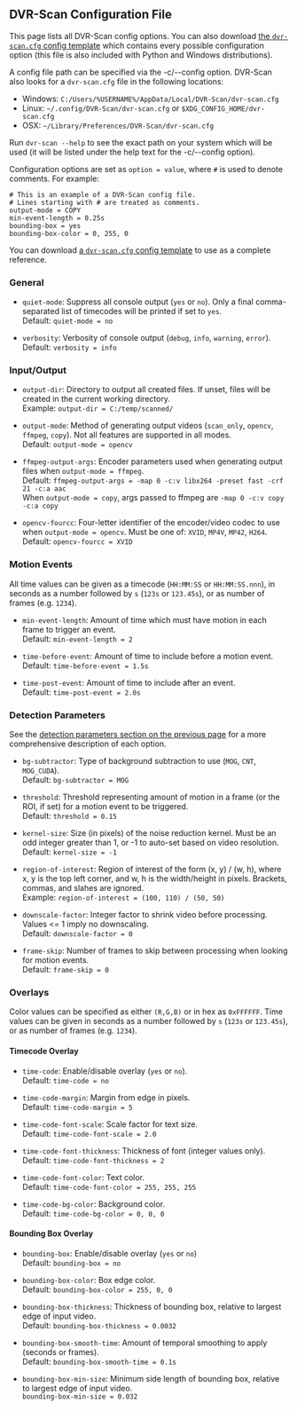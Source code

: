 
## DVR-Scan Configuration File

This page lists all DVR-Scan config options. You can also download [the `dvr-scan.cfg` config template](https://github.com/Breakthrough/DVR-Scan/blob/v1.5/dvr-scan.cfg) which contains every possible configuration option (this file is also included with Python and Windows distributions).

A config file path can be specified via the -c/--config option. DVR-Scan also looks for a `dvr-scan.cfg` file in the following locations:

 * Windows: `C:/Users/%USERNAME%/AppData/Local/DVR-Scan/dvr-scan.cfg`
 * Linux: `~/.config/DVR-Scan/dvr-scan.cfg` or `$XDG_CONFIG_HOME/dvr-scan.cfg`
 * OSX: `~/Library/Preferences/DVR-Scan/dvr-scan.cfg`

Run `dvr-scan --help` to see the exact path on your system which will be used (it will be listed under the help text for the -c/--config option).

Configuration options are set as `option = value`, where `#` is used to denote comments. For example:

```
# This is an example of a DVR-Scan config file.
# Lines starting with # are treated as comments.
output-mode = COPY
min-event-length = 0.25s
bounding-box = yes
bounding-box-color = 0, 255, 0
```

You can download [a `dvr-scan.cfg` config template](https://github.com/Breakthrough/DVR-Scan/blob/v1.5/dvr-scan.cfg) to use as a complete reference.


### General

 * `quiet-mode`: Suppress all console output (`yes` or `no`). Only a final comma-separated list of timecodes will be printed if set to `yes`.
<br/>Default: `quiet-mode = no`

 * `verbosity`: Verbosity of console output (`debug`, `info`, `warning`, `error`).
<br/>Default: `verbosity = info`


### Input/Output

 * `output-dir`: Directory to output all created files. If unset, files will be created in the current working directory.
<br/>Example: `output-dir = C:/temp/scanned/`

 * `output-mode`: Method of generating output videos (`scan_only`, `opencv`, `ffmpeg`, `copy`). Not all features are supported in all modes.
<br/>Default: `output-mode = opencv`

 * `ffmpeg-output-args`: Encoder parameters used when generating output files when `output-mode = ffmpeg`.
<br/>Default: `ffmpeg-output-args = -map 0 -c:v libx264 -preset fast -crf 21 -c:a aac`
<br/>When `output-mode = copy`, args passed to ffmpeg are `-map 0 -c:v copy -c:a copy`

 * `opencv-fourcc`: Four-letter identifier of the encoder/video codec to use when `output-mode = opencv`. Must be one of: `XVID`, `MP4V`, `MP42`, `H264`.
<br/>Default: `opencv-fourcc = XVID`


### Motion Events

All time values can be given as a timecode (`HH:MM:SS` or `HH:MM:SS.nnn`), in seconds as a number followed by `s` (`123s` or `123.45s`), or as number of frames (e.g. `1234`).

 * `min-event-length`: Amount of time which must have motion in each frame to trigger an event.
<br/>Default: `min-event-length = 2`

 * `time-before-event`: Amount of time to include before a motion event.
<br/>Default: `time-before-event = 1.5s`

 * `time-post-event`: Amount of time to include after an event.
<br/>Default: `time-post-event = 2.0s`


### Detection Parameters

See the [detection parameters section on the previous page](options.md#detection-parameters) for a more comprehensive description of each option.

 * `bg-subtractor`: Type of background subtraction to use (`MOG`, `CNT`, `MOG_CUDA`).
<br/>Default: `bg-subtractor = MOG`

 * `threshold`: Threshold representing amount of motion in a frame (or the ROI, if set) for a motion event to be triggered.
<br/>Default: `threshold = 0.15`

 * `kernel-size`: Size (in pixels) of the noise reduction kernel. Must be an odd integer greater than 1, or -1 to auto-set based on video resolution.
<br/>Default: `kernel-size = -1`

 * `region-of-interest`: Region of interest of the form (x, y) / (w, h), where x, y is the top left corner, and w, h is the width/height in pixels. Brackets, commas, and slahes are ignored.
<br/>Example: `region-of-interest = (100, 110) / (50, 50)`

 * `downscale-factor`: Integer factor to shrink video before processing. Values <= 1 imply no downscaling.
<br/>Default: `downscale-factor = 0`

 * `frame-skip`: Number of frames to skip between processing when looking for motion events.
<br/>Default: `frame-skip = 0`


### Overlays

Color values can be specified as either `(R,G,B)` or in hex as `0xFFFFFF`. Time values can be given in seconds as a number followed by `s` (`123s` or `123.45s`), or as number of frames (e.g. `1234`).

#### Timecode Overlay

 * `time-code`: Enable/disable overlay (`yes` or `no`).
<br/>Default: `time-code = no`

 * `time-code-margin`: Margin from edge in pixels.
<br/>Default: `time-code-margin = 5`

 * `time-code-font-scale`: Scale factor for text size.
<br/>Default: `time-code-font-scale = 2.0`

 * `time-code-font-thickness`: Thickness of font (integer values only).
<br/>Default: `time-code-font-thickness = 2`

 * `time-code-font-color`: Text color.
<br/>Default: `time-code-font-color = 255, 255, 255`

 * `time-code-bg-color`: Background color.
<br/>Default: `time-code-bg-color = 0, 0, 0`

#### Bounding Box Overlay

 * `bounding-box`: Enable/disable overlay (`yes` or `no`)
<br/>Default: `bounding-box = no`

 * `bounding-box-color`: Box edge color.
<br/>Default: `bounding-box-color = 255, 0, 0`

 * `bounding-box-thickness`: Thickness of bounding box, relative to largest edge of input video.
<br/>Default: `bounding-box-thickness = 0.0032`

 * `bounding-box-smooth-time`: Amount of temporal smoothing to apply (seconds or frames).
<br/>Default: `bounding-box-smooth-time = 0.1s`

 * `bounding-box-min-size`: Minimum side length of bounding box, relative to largest edge of input video.
<br/>`bounding-box-min-size = 0.032`

